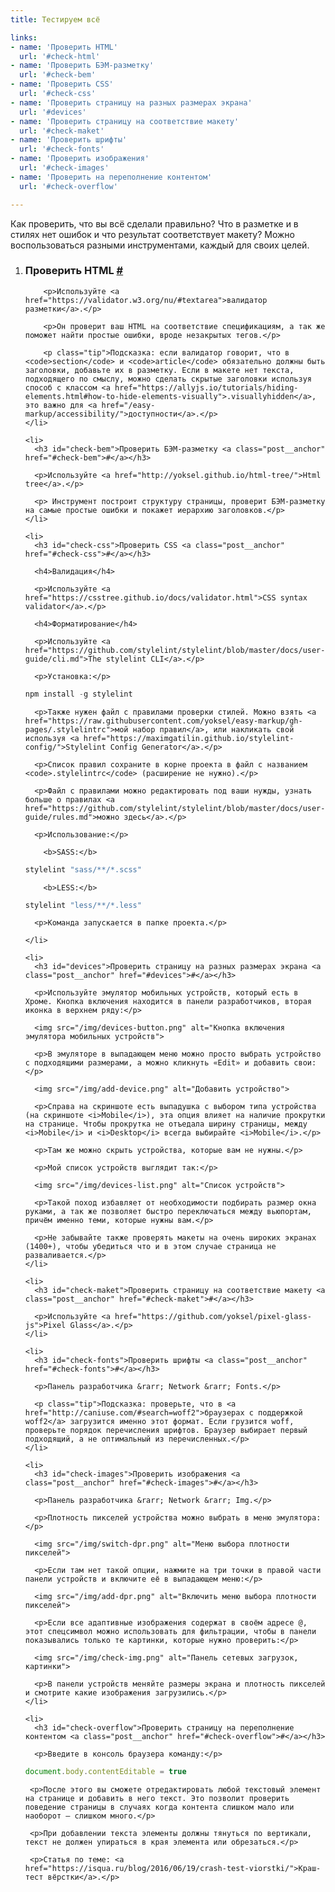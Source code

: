 ```yaml
---
title: Тестируем всё

links:
- name: 'Проверить HTML'
  url: '#check-html'
- name: 'Проверить БЭМ-разметку'
  url: '#check-bem'
- name: 'Проверить CSS'
  url: '#check-css'
- name: 'Проверить страницу на разных размерах экрана'
  url: '#devices'
- name: 'Проверить страницу на соответствие макету'
  url: '#check-maket'
- name: 'Проверить шрифты'
  url: '#check-fonts'
- name: 'Проверить изображения'
  url: '#check-images'
- name: 'Проверить на переполнение контентом'
  url: '#check-overflow'

---
```


<div class="intro">
    <p>Как проверить, что вы всё сделали правильно? Что в разметке и в стилях нет ошибок и что результат соответствует макету? Можно воспользоваться разными инструментами, каждый для своих целей.</p>
</div>

<ol>
    <li>
        <h3 id="check-html">Проверить HTML <a class="post__anchor" href="#check-html">#</a></h3>

        <p>Используйте <a href="https://validator.w3.org/nu/#textarea">валидатор разметки</a>.</p>

        <p>Он проверит ваш HTML на соответствие спецификациям, а так же поможет найти простые ошибки, вроде незакрытых тегов.</p>

        <p class="tip">Подсказка: если валидатор говорит, что в <code>section</code> и <code>article</code> обязательно должны быть заголовки, добавьте их в разметку. Если в макете нет текста, подходящего по смыслу, можно сделать скрытые заголовки используя способ с классом <a href="https://allyjs.io/tutorials/hiding-elements.html#how-to-hide-elements-visually">.visuallyhidden</a>, это важно для <a href="/easy-markup/accessibility/">доступности</a>.</p>
    </li>

    <li>
      <h3 id="check-bem">Проверить БЭМ-разметку <a class="post__anchor" href="#check-bem">#</a></h3>

      <p>Используйте <a href="http://yoksel.github.io/html-tree/">Html tree</a>.</p>

      <p> Инструмент построит структуру страницы, проверит БЭМ-разметку на самые простые ошибки и покажет иерархию заголовков.</p>
    </li>

    <li>
      <h3 id="check-css">Проверить CSS <a class="post__anchor" href="#check-css">#</a></h3>

      <h4>Валидация</h4>

      <p>Используйте <a href="https://csstree.github.io/docs/validator.html">CSS syntax validator</a>.</p>

      <h4>Форматирование</h4>

      <p>Используйте <a href="https://github.com/stylelint/stylelint/blob/master/docs/user-guide/cli.md">The stylelint CLI</a>.</p>

      <p>Установка:</p>

```js
npm install -g stylelint
```

      <p>Также нужен файл с правилами проверки стилей. Можно взять <a href="https://raw.githubusercontent.com/yoksel/easy-markup/gh-pages/.stylelintrc">мой набор правил</a>, или накликать свой используя <a href="https://maximgatilin.github.io/stylelint-config/">Stylelint Config Generator</a>.</p>

      <p>Список правил сохраните в корне проекта в файл с названием <code>.stylelintrc</code> (расширение не нужно).</p>

      <p>Файл с правилами можно редактировать под ваши нужды, узнать больше о правилах <a href="https://github.com/stylelint/stylelint/blob/master/docs/user-guide/rules.md">можно здесь</a>.</p>

      <p>Использование:</p>

        <b>SASS:</b>
```js
stylelint "sass/**/*.scss"
```

        <b>LESS:</b>
```js
stylelint "less/**/*.less"
```

      <p>Команда запускается в папке проекта.</p>

    </li>

    <li>
      <h3 id="devices">Проверить страницу на разных размерах экрана <a class="post__anchor" href="#devices">#</a></h3>

      <p>Используйте эмулятор мобильных устройств, который есть в Хроме. Кнопка включения находится в панели разработчиков, вторая иконка в верхнем ряду:</p>

      <img src="/img/devices-button.png" alt="Кнопка включения эмулятора мобильных устройств">

      <p>В эмуляторе в выпадающем меню можно просто выбрать устройство с подходящими размерами, а можно кликнуть «Edit» и добавить свои:</p>

      <img src="/img/add-device.png" alt="Добавить устройство">

      <p>Справа на скриншоте есть выпадушка с выбором типа устройства (на скриншоте <i>Mobile</i>), эта опция влияет на наличие прокрутки на странице. Чтобы прокрутка не отъедала ширину страницы, между <i>Mobile</i> и <i>Desktop</i> всегда выбирайте <i>Mobile</i>.</p>

      <p>Там же можно скрыть устройства, которые вам не нужны.</p>

      <p>Мой список устройств выглядит так:</p>

      <img src="/img/devices-list.png" alt="Список устройств">

      <p>Такой поход избавляет от необходимости подбирать размер окна руками, а так же позволяет быстро переключаться между вьюпортам, причём именно теми, которые нужны вам.</p>

      <p>Не забывайте также проверять макеты на очень широких экранах (1400+), чтобы убедиться что и в этом случае страница не разваливается.</p>
    </li>

    <li>
      <h3 id="check-maket">Проверить страницу на соответствие макету <a class="post__anchor" href="#check-maket">#</a></h3>

      <p>Используйте <a href="https://github.com/yoksel/pixel-glass-js">Pixel Glass</a>.</p>
    </li>

    <li>
      <h3 id="check-fonts">Проверить шрифты <a class="post__anchor" href="#check-fonts">#</a></h3>

      <p>Панель разработчика &rarr; Network &rarr; Fonts.</p>

      <p class="tip">Подсказка: проверьте, что в <a href="http://caniuse.com/#search=woff2">браузерах с поддержкой woff2</a> загрузится именно этот формат. Если грузится woff, проверьте порядок перечисления шрифтов. Браузер выбирает первый подходящий, а не оптимальный из перечисленных.</p>
    </li>

    <li>
      <h3 id="check-images">Проверить изображения <a class="post__anchor" href="#check-images">#</a></h3>

      <p>Панель разработчика &rarr; Network &rarr; Img.</p>

      <p>Плотность пикселей устройства можно выбрать в меню эмулятора:</p>

      <img src="/img/switch-dpr.png" alt="Меню выбора плотности пикселей">

      <p>Если там нет такой опции, нажмите на три точки в правой части панели устройств и включите её в выпадающем меню:</p>

      <img src="/img/add-dpr.png" alt="Включить меню выбора плотности пикселей">

      <p>Если все адаптивные изображения содержат в своём адресе @, этот спецсимвол можно использовать для фильтрации, чтобы в панели показывались только те картинки, которые нужно проверить:</p>

      <img src="/img/check-img.png" alt="Панель сетевых загрузок, картинки">

      <p>В панели устройств меняйте размеры экрана и плотность пикселей и смотрите какие изображения загрузились.</p>
    </li>

    <li>
      <h3 id="check-overflow">Проверить страницу на переполнение контентом <a class="post__anchor" href="#check-overflow">#</a></h3>

      <p>Введите в консоль браузера команду:</p>

```js
document.body.contentEditable = true
```

     <p>После этого вы сможете отредактировать любой текстовый элемент на странице и добавить в него текст. Это позволит проверить поведение страницы в случаях когда контента слишком мало или наоборот — слишком много.</p>

     <p>При добавлении текста элементы должны тянуться по вертикали, текст не должен упираться в края элемента или обрезаться.</p>

     <p>Статья по теме: <a href="https://isqua.ru/blog/2016/06/19/crash-test-viorstki/">Краш-тест вёрстки</a>.</p>
   </li>
</ol>
